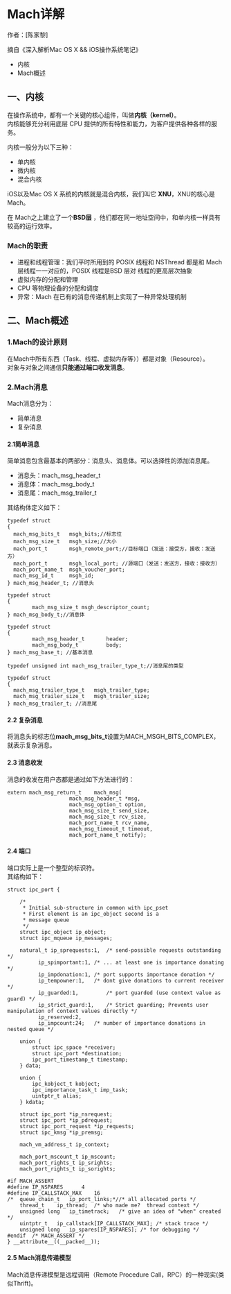 # Mach详解

作者：[陈家黎]

摘自《深入解析Mac OS X && iOS操作系统笔记》
- 内核
- Mach概述

## 一、内核

在操作系统中，都有一个关键的核心组件，叫做**内核（kernel）**。  
内核能够充分利用底层 CPU 提供的所有特性和能力，为客户提供各种各样的服务。

内核一般分为以下三种：

- 单内核
- 微内核
- 混合内核

iOS以及Mac OS X 系统的内核就是混合内核，我们叫它 **XNU**，XNU的核心是 Mach。
  
在 Mach之上建立了一个**BSD层** ，他们都在同一地址空间中，和单内核一样具有较高的运行效率。

### Mach的职责

- 进程和线程管理：我们平时所用到的 POSIX 线程和 NSThread 都是和 Mach 层线程一一对应的，POSIX 线程是BSD 层对 线程的更高层次抽象
- 虚拟内存的分配和管理
- CPU 等物理设备的分配和调度
- 异常：Mach 在已有的消息传递机制上实现了一种异常处理机制

## 二、Mach概述
### 1.Mach的设计原则
在Mach中所有东西（Task、线程、虚拟内存等））都是对象（Resource）。  
对象与对象之间通信**只能通过端口收发消息**。
### 2.Mach消息
Mach消息分为：
- 简单消息
- 复杂消息
#### 2.1简单消息
简单消息包含最基本的两部分：消息头、消息体。可以选择性的添加消息尾。  
- 消息头：mach_msg_header_t
- 消息体：mach_msg_body_t
- 消息尾：mach_msg_trailer_t  

其结构体定义如下：
```
typedef struct 
{
  mach_msg_bits_t   msgh_bits;//标志位
  mach_msg_size_t   msgh_size;//大小
  mach_port_t       msgh_remote_port;//目标端口（发送：接受方，接收：发送方）
  mach_port_t       msgh_local_port; //源端口（发送：发送方，接收：接收方）
  mach_port_name_t  msgh_voucher_port;
  mach_msg_id_t     msgh_id;
} mach_msg_header_t; //消息头

typedef struct
{
        mach_msg_size_t msgh_descriptor_count;
} mach_msg_body_t;//消息体

typedef struct
{
        mach_msg_header_t       header;
        mach_msg_body_t         body;
} mach_msg_base_t; //基本消息

typedef unsigned int mach_msg_trailer_type_t;//消息尾的类型

typedef struct 
{
  mach_msg_trailer_type_t   msgh_trailer_type;
  mach_msg_trailer_size_t   msgh_trailer_size;
} mach_msg_trailer_t; //消息尾
```
#### 2.2 复杂消息
将消息头的标志位**mach_msg_bits_t**设置为MACH_MSGH_BITS_COMPLEX，就表示复杂消息。

#### 2.3 消息收发
消息的收发在用户态都是通过如下方法进行的：
```
extern mach_msg_return_t    mach_msg(
                    mach_msg_header_t *msg,
                    mach_msg_option_t option,
                    mach_msg_size_t send_size,
                    mach_msg_size_t rcv_size,
                    mach_port_name_t rcv_name,
                    mach_msg_timeout_t timeout,
                    mach_port_name_t notify);  
```
#### 2.4 端口
端口实际上是一个整型的标识符。  
其结构如下：
```
struct ipc_port {

    /*
     * Initial sub-structure in common with ipc_pset
     * First element is an ipc_object second is a
     * message queue
     */
    struct ipc_object ip_object;
    struct ipc_mqueue ip_messages;

    natural_t ip_sprequests:1,  /* send-possible requests outstanding */
          ip_spimportant:1, /* ... at least one is importance donating */
          ip_impdonation:1, /* port supports importance donation */
          ip_tempowner:1,   /* dont give donations to current receiver */
          ip_guarded:1,         /* port guarded (use context value as guard) */
          ip_strict_guard:1,    /* Strict guarding; Prevents user manipulation of context values directly */
          ip_reserved:2,
          ip_impcount:24;   /* number of importance donations in nested queue */

    union {
        struct ipc_space *receiver;
        struct ipc_port *destination;
        ipc_port_timestamp_t timestamp;
    } data;

    union {
        ipc_kobject_t kobject;
        ipc_importance_task_t imp_task;
        uintptr_t alias;
    } kdata;
        
    struct ipc_port *ip_nsrequest;
    struct ipc_port *ip_pdrequest;
    struct ipc_port_request *ip_requests;
    struct ipc_kmsg *ip_premsg;

    mach_vm_address_t ip_context;

    mach_port_mscount_t ip_mscount;
    mach_port_rights_t ip_srights;
    mach_port_rights_t ip_sorights;

#if MACH_ASSERT
#define IP_NSPARES      4
#define IP_CALLSTACK_MAX    16
/*  queue_chain_t   ip_port_links;*//* all allocated ports */
    thread_t    ip_thread;  /* who made me?  thread context */
    unsigned long   ip_timetrack;   /* give an idea of "when" created */
    uintptr_t   ip_callstack[IP_CALLSTACK_MAX]; /* stack trace */
    unsigned long   ip_spares[IP_NSPARES]; /* for debugging */
#endif  /* MACH_ASSERT */
} __attribute__((__packed__));
```
#### 2.5 Mach消息传递模型
Mach消息传递模型是远程调用（Remote Procedure Call，RPC）的一种现实(类似Thrift)。
